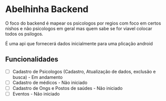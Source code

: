 # Abelhinha Backend

O foco do backend é mapear os psicologos por regios com foco em certos nishos e não psicologos em geral mas quem sabe se for viavel colocar todos os psilogos.

É uma api que fornecerá dados inicialmente para uma plicação android

## Funcionalidades

- [ ] Cadastro de Psicologos (Cadastro, Atualização de dados, exclusão e busca) - Em andamento
- [ ] Cadastro de médicos - Não iniciado
- [ ] Cadastro de Ongs e Postos de saúdes - Não iniciado
- [ ] Eventos - Não iniciado
